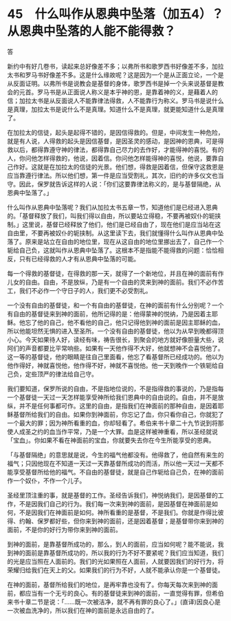 # 45　什么叫作从恩典中坠落（加五4）？从恩典中坠落的人能不能得救？


答

新约中有好几卷书，读起来总好像差不多；以弗所书和歌罗西书好像差不多，加拉太书和罗马书好像差不多。这是什么缘故呢？这是因为一个是从正面立论，一个是从反面证明。以弗所书是说教会是基督的身体，歌罗西书是掉一个头来说基督是教会的元首。罗马书是从正面说人称义是本乎神的恩，是靠着神的义，是藉着人的信；加拉太书是从反面说人不能靠律法得救，人不能靠行为称义。罗马书是说什么是真理，加拉太书是说什么不是真理。知道什么不是真理，就更能知道什么是真理了。

在加拉太的信徒，起头是起得不错的，是因信得救的。但是，中间发生一种危险，就是有人说，人得救的起头是因信基督，是因圣灵的感动，是因神的恩典，可是得救以后，都得靠遵守神的律法，都得靠自己尽力的去作好，才能得神的喜悦。有的人，你问他怎样得救的，他说，因着信。你问他怎样能得神的喜悦，他说，要靠自己作好。这就是在加拉太的信徒的光景。他们想，得救是因着信，但保守这救恩是应当靠遵行律法。所以他们想，第一件是应当受割礼，其次，旧约的许多仪文也当守。因此，保罗就告诉这样的人说：「你们这要靠律法称义的，是与基督隔绝，从恩典中坠落了。」

什么叫作从恩典中坠落呢？我们从加拉太书五章一节，知道他们是已经进入恩典的。「基督释放了我们，叫我们得以自由，所以要站立得稳，不要再被奴仆的轭挟制。」这里说，基督已经释放了他们，他们是已经自由了，现在他们是应当站在这自由里，不要再被奴仆的轭挟制。从这里读下去，我们就懂得什么叫作从恩典中坠落了。原来是站立在自由的地位里，现在从这自由的地位里挪出去了，自己作一个轭给自己负，这就叫作从恩典中坠落了。这根本不是指能不能得救的问题：恰恰相反，只有已经得救的人才有从恩典中坠落的可能。

每一个得救的基督徒，在得救的那一天，就得了一个新地位，并且在神的面前有作儿女的自由。自由，不是放纵，乃是有一个自由的灵来到神的面前。我们不必作苦工，我们不必作一个守日子的人，我们更不必受割礼。

一个没有自由的基督徒，和一个有自由的基督徒，在神的面前有什么分别呢？一个有自由的基督徒来到神的面前，他所记得的是：他得蒙神的悦纳，乃是因着主耶稣。他忘了他的自己，他不看他的自己，他只记得他到神的面前是因主耶稣的血，所以他能坦然无惧的进入至圣所。一个没有自由的基督徒，他以为从早到晚都得顶小心。今天如果待人好，读经有味，祷告很长，到聚会的地方就好像胆量大些，说阿们的声音都要比平常响些。如果有一天他作得不大好，他就想神不会喜悦他了。这一等的基督徒，他的眼睛是往自己里面看，他忘了看基督所已经成功的。他以为他作得好，神就喜悦他，他作得不好，神就不喜悦他。他一天到晚作一个铁轭给自己负，定些顶严的律法给自己守。

我们要知道，保罗所说的自由，不是指地位说的，不是指得救的事说的，乃是指每一个基督徒一天过一天怎样能享受神所给我们恩典中的自由说的。自由，并不是放纵，并不是任何事都可作。这里的自由，是指我们在神面前的那种自由，是因着耶稣基督所给我们的自由。如果你到神面前，你忘记了血，你只看你自己，你就犯了一个最大的罪；因为神所看重的血，你却轻看了。希伯来书十章二十九节说到将那使人成圣之约的血当作平常，乃是一个大罪。血是这样被神重看，所以圣经就说「宝血」。你如果不看在神面前的宝血，你就要失去你在今生所能享受的恩典。

「与基督隔绝」的意思就是说，今生的福气他都没有。他得救了，他自然有来生的福气；只因他现在不知道一天过一天靠基督所成功的而活，所以他一天过一天都不能享受基督所给他的福气。不自由的基督徒，就是自己作轭给自己负，在神的面前作一个奴仆，不作一个儿子。

圣经里顶注重的事，就是基督的工作。圣经告诉我们，神悦纳我们，是因基督的工作，不是因我们自己的行为。我们每一次来到神的面前，是因基督在神面前是如何，不是因我们在神面前是如何。神所看重的是基督，不是我们。你就是作得比彼得、约翰、保罗都好些，但你来到神的面前，还是因着基督；是基督带你来到神的面前，不是你的好行为带你来到神的面前。

到神的面前，是靠基督所成功的，那么，到人的面前，应当如何呢？能不能说，我到神的面前是靠基督所成功的，所以我的行为不好不要紧呢？我们应当知道，我们的光是应当照在人面前的。我们的光如果照在人面前，人就要因我们的好行为，将荣耀归给我们在天上的父。如果我们的行为不好，人就不能承认你是一个基督徒。

在神的面前，基督所给我们的地位，是再牢靠也没有了。你每天每次来到神的面前，都应当有一个无亏的良心。有的基督徒来到神的面前，一直觉得有罪，但希伯来书十章二节是说：「……既一次被洁净，就不再有罪的良心了。」(直译)因良心是一次被血洗净的，所以我们在神的面前是永远自由的了。

